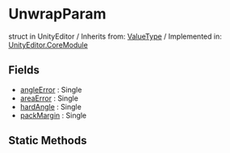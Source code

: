 # UnwrapParam
struct in UnityEditor
 / Inherits from: <a href="https://docs.unity3d.com/6000.0/Documentation/ScriptReference/ValueType.html">ValueType</a> / Implemented in: <a href="https://docs.unity3d.com/6000.0/Documentation/ScriptReference/UnityEditor.CoreModule.html">UnityEditor.CoreModule</a>

## Fields
- <a href="https://docs.unity3d.com/6000.0/Documentation/ScriptReference/UnwrapParam-angleError.html">angleError</a> : Single
- <a href="https://docs.unity3d.com/6000.0/Documentation/ScriptReference/UnwrapParam-areaError.html">areaError</a> : Single
- <a href="https://docs.unity3d.com/6000.0/Documentation/ScriptReference/UnwrapParam-hardAngle.html">hardAngle</a> : Single
- <a href="https://docs.unity3d.com/6000.0/Documentation/ScriptReference/UnwrapParam-packMargin.html">packMargin</a> : Single

## Static Methods
